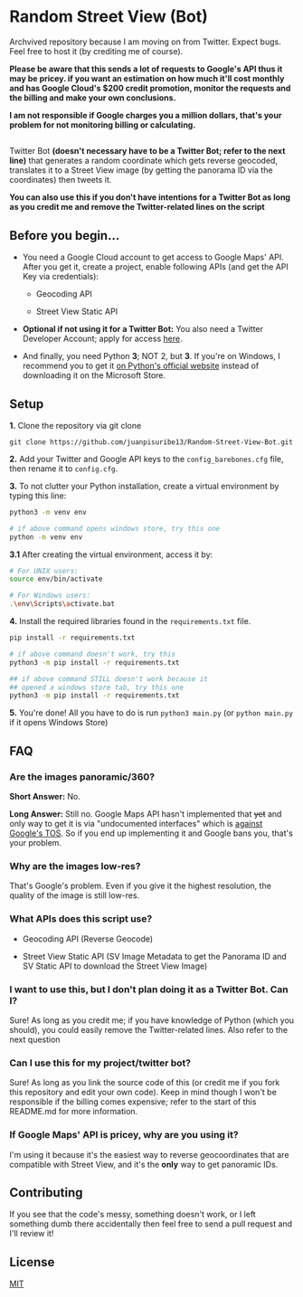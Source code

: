 # Random Street View (Bot) 

Archvived repository because I am moving on from Twitter. Expect bugs. Feel free to host it (by crediting me of course).

**Please be aware that this sends a lot of requests to Google's API thus it may be pricey. if you want an estimation on how much it'll cost monthly and has Google Cloud's $200 credit promotion, monitor the requests and the billing and make your own conclusions.** 

**I am not responsible if Google charges you a million dollars, that's your problem for not monitoring billing or calculating.**

##

Twitter Bot **(doesn't necessary have to be a Twitter Bot; refer to the next line)** that generates a random coordinate which gets reverse geocoded, translates it to a Street View image (by getting the panorama ID via the coordinates) then tweets it.

**You can also use this if you don't have intentions for a Twitter Bot as long as you credit me and remove the Twitter-related lines on the script**

## Before you begin...

- You need a Google Cloud account to get access to Google Maps' API. After you get it, create a project, enable following APIs (and get the API Key via credentials):

  - Geocoding API

  - Street View Static API

- **Optional if not using it for a Twitter Bot:** You also need a Twitter Developer Account; apply for access [here](https://developer.twitter.com/en/apply-for-access).

- And finally, you need Python **3**;  NOT 2, but **3**. If you're on Windows, I recommend you to get it [on Python's official website](https://www.python.org/downloads/) instead of downloading it on the Microsoft Store.

## Setup

**1.** Clone the repository via git clone

```git
git clone https://github.com/juanpisuribe13/Random-Street-View-Bot.git
```

**2.** Add your Twitter and Google API keys to the `config_barebones.cfg` file, then rename it to `config.cfg`.

**3.** To not clutter your Python installation, create a virtual environment by typing this line:
```bash
python3 -m venv env

# if above command opens windows store, try this one
python -m venv env
 ``` 
**3.1** After creating the virtual environment, access it by:

```bash
# For UNIX users:
source env/bin/activate

# For Windows users:
.\env\Scripts\activate.bat
```
**4.** Install the required libraries found in the `requirements.txt` file.
```bash
pip install -r requirements.txt

# if above command doesn't work, try this
python3 -m pip install -r requirements.txt

## if above command STILL doesn't work because it 
## opened a windows store tab, try this one
python3 -m pip install -r requirements.txt
```
**5.** You're done! All you have to do is run `python3 main.py` (or `python main.py` if it opens Windows Store) 


## FAQ

### Are the images panoramic/360?

**Short Answer:** No.

**Long Answer:** Still no. Google Maps API hasn't implemented that ~~yet~~ and only way to get it is via "undocumented interfaces" which is [against Google's TOS](https://developers.google.com/maps/terms-20180207#10.-license-restrictions.). So if you end up implementing it and Google bans you, that's your problem.

### Why are the images low-res?
That's Google's problem. Even if you give it the highest resolution, the quality of the image is still low-res. 

### What APIs does this script use?

  - Geocoding API (Reverse Geocode)

  - Street View Static API (SV Image Metadata to get the Panorama ID and SV Static API to download the Street View Image)

### I want to use this, but I don't plan doing it as a Twitter Bot. Can I?

Sure! As long as you credit me; if you have knowledge of Python (which you should), you could easily remove the Twitter-related lines. Also refer to the next question

### Can I use this for my project/twitter bot?
Sure! As long as you link the source code of this (or credit me if you fork this repository and edit your own code). Keep in mind though I won't be responsible if the billing comes expensive; refer to the start of this README.md for more information.


### If Google Maps' API is pricey, why are you using it?
I'm using it because it's the easiest way to reverse geocoordinates that are compatible with Street View, and it's the **only** way to get panoramic IDs. 

## Contributing
If you see that the code's messy, something doesn't work, or I left something dumb there accidentally then feel free to send a pull request and I'll review it!

## License
[MIT](https://raw.githubusercontent.com/juanpisuribe13/Random-Street-View/master/LICENSE)
